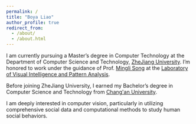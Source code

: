 ```yaml
---
permalink: /
title: "Boya Liao"
author_profile: true
redirect_from: 
  - /about/
  - /about.html
---
```


I am currently pursuing a Master’s degree in Computer Technology at the Department of Computer Science and Technology, [ZheJiang University](https://www.zju.edu.cn/english/). I’m honored to work under the guidance of Prof. [Mingli Song](https://person.zju.edu.cn/en/msong) at the [Laboratory of Visual Intelligence and Pattern Analysis](https://www.vipazoo.cn/). 

Before joining ZheJiang University, I earned my Bachelor’s degree in Computer Science and Technology from [Chang'an University](https://en.chd.edu.cn/).

I am deeply interested in computer vision, particularly in utilizing comprehensive social data and computational methods to study human social behaviors.


